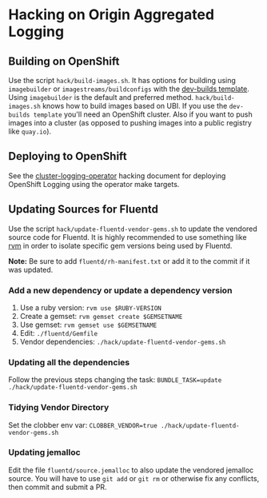 # Hacking on Origin Aggregated Logging

## Building on OpenShift

Use the script `hack/build-images.sh`.  It has options for building using `imagebuilder`
or `imagestreams/buildconfigs` with the [dev-builds template](hack/templates/dev-builds.yaml).
Using `imagebuilder` is the default and preferred method.  `hack/build-images.sh` knows
how to build images based on UBI.  If you use the `dev-builds template` you'll need an
OpenShift cluster.  Also if you want to push images into a cluster (as opposed to pushing
images into a public registry like `quay.io`).

## Deploying to OpenShift

See the [cluster-logging-operator](https://github.com/openshift/cluster-logging-operator/blob/master/docs/HACKING.md) hacking document for deploying OpenShift Logging using the operator make targets.  

## Updating Sources for Fluentd

Use the script `hack/update-fluentd-vendor-gems.sh` to update the vendored source
code for Fluentd.  It is highly recommended to use something like [rvm](https://rvm.io) in order to isolate specific gem versions being used by Fluentd. 

**Note:** Be sure to add `fluentd/rh-manifest.txt`
or add it to the commit if it was updated.

### Add a new dependency or update a dependency version
1. Use a ruby version: `rvm use $RUBY-VERSION`
1. Create a gemset: `rvm gemset create $GEMSETNAME`
1. Use gemset: `rvm gemset use $GEMSETNAME`
1. Edit: `./fluentd/Gemfile`
1. Vendor dependencies: `./hack/update-fluentd-vendor-gems.sh`

### Updating all the dependencies

Follow the previous steps changing the task: `BUNDLE_TASK=update ./hack/update-fluentd-vendor-gems.sh`

### Tidying Vendor Directory
Set the clobber env var: `CLOBBER_VENDOR=true ./hack/update-fluentd-vendor-gems.sh`

### Updating jemalloc

 Edit the file `fluentd/source.jemalloc` to also update the
vendored jemalloc source.  You will have to use `git add` or `git rm` or otherwise
fix any conflicts, then commit and submit a PR.  

